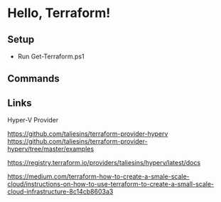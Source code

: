 # Hello, Terraform!

## Setup

- Run Get-Terraform.ps1

## Commands

## Links

Hyper-V Provider

https://github.com/taliesins/terraform-provider-hyperv
https://github.com/taliesins/terraform-provider-hyperv/tree/master/examples


https://registry.terraform.io/providers/taliesins/hyperv/latest/docs


https://medium.com/terraform-how-to-create-a-smale-scale-cloud/instructions-on-how-to-use-terraform-to-create-a-small-scale-cloud-infrastructure-8c14cb8603a3


